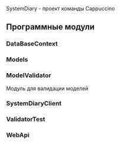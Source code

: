 SystemDiary - проект команды Cappuccino

## Программные модули
### DataBaseContext
### Models
### ModelValidator
Модуль для валидации моделей<br/>
### SystemDiaryClient
### ValidatorTest
### WebApi
